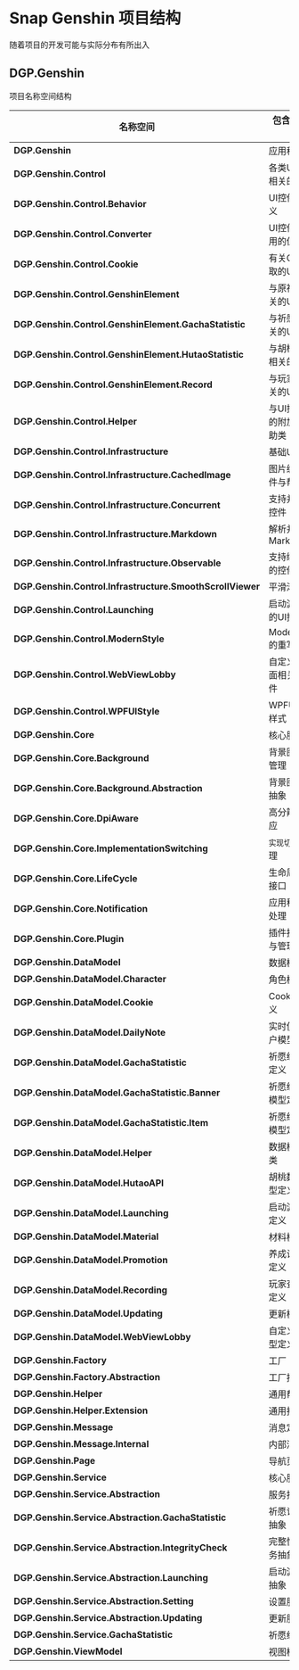 # Snap Genshin 项目结构

随着项目的开发可能与实际分布有所出入

## DGP.Genshin

项目名称空间结构

|**名称空间**|包含代码的用途|
|-|-|
|**DGP.Genshin**|应用程序定义|
|**DGP.Genshin.Control**|各类UI控件与相关的帮助类|
|**DGP.Genshin.Control.Behavior**|UI控件行为定义|
|**DGP.Genshin.Control.Converter**|UI控件绑定使用的值转换器|
|**DGP.Genshin.Control.Cookie**|有关Cookie 获取的UI控件|
|**DGP.Genshin.Control.GenshinElement**|与原神元素相关的UI控件|
|**DGP.Genshin.Control.GenshinElement.GachaStatistic**|与祈愿记录相关的UI控件|
|**DGP.Genshin.Control.GenshinElement.HutaoStatistic**|与胡桃数据库相关的UI控件|
|**DGP.Genshin.Control.GenshinElement.Record**|与玩家查询相关的UI控件|
|**DGP.Genshin.Control.Helper**|与UI控件相关的附加属性帮助类|
|**DGP.Genshin.Control.Infrastructure**|基础UI控件|
|**DGP.Genshin.Control.Infrastructure.CachedImage**|图片缓存UI控件与帮助类|
|**DGP.Genshin.Control.Infrastructure.Concurrent**|支持并发的UI控件|
|**DGP.Genshin.Control.Infrastructure.Markdown**|解析并渲染Markdown|
|**DGP.Genshin.Control.Infrastructure.Observable**|支持绑定自身的控件|
|**DGP.Genshin.Control.Infrastructure.SmoothScrollViewer**|平滑滚动视图|
|**DGP.Genshin.Control.Launching**|启动游戏相关的UI控件|
|**DGP.Genshin.Control.ModernStyle**|ModernWpf.UI的重写样式|
|**DGP.Genshin.Control.WebViewLobby**|自定义网页页面相关的UI控件|
|**DGP.Genshin.Control.WPFUIStyle**|WPFUI的重写样式|
|**DGP.Genshin.Core**|核心服务实现|
|**DGP.Genshin.Core.Background**|背景图片加载管理|
|**DGP.Genshin.Core.Background.Abstraction**|背景图片服务抽象|
|**DGP.Genshin.Core.DpiAware**|高分辨率自适应|
|**DGP.Genshin.Core.ImplementationSwitching**|`实现切换`服务管理|
|**DGP.Genshin.Core.LifeCycle**|生命周期感知接口|
|**DGP.Genshin.Core.Notification**|应用程序通知处理|
|**DGP.Genshin.Core.Plugin**|插件接口定义与管理|
|**DGP.Genshin.DataModel**|数据模型定义|
|**DGP.Genshin.DataModel.Character**|角色模型定义|
|**DGP.Genshin.DataModel.Cookie**|Cookie模型定义|
|**DGP.Genshin.DataModel.DailyNote**|实时便笺与用户模型定义|
|**DGP.Genshin.DataModel.GachaStatistic**|祈愿统计模型定义|
|**DGP.Genshin.DataModel.GachaStatistic.Banner**|祈愿统计卡池模型定义|
|**DGP.Genshin.DataModel.GachaStatistic.Item**|祈愿统计物品模型定义|
|**DGP.Genshin.DataModel.Helper**|数据模型帮助类|
|**DGP.Genshin.DataModel.HutaoAPI**|胡桃数据库模型定义|
|**DGP.Genshin.DataModel.Launching**|启动游戏模型定义|
|**DGP.Genshin.DataModel.Material**|材料模型定义|
|**DGP.Genshin.DataModel.Promotion**|养成计算模型定义|
|**DGP.Genshin.DataModel.Recording**|玩家查询模型定义|
|**DGP.Genshin.DataModel.Updating**|更新模型定义|
|**DGP.Genshin.DataModel.WebViewLobby**|自定义网页模型定义|
|**DGP.Genshin.Factory**|工厂|
|**DGP.Genshin.Factory.Abstraction**|工厂抽象|
|**DGP.Genshin.Helper**|通用帮助类|
|**DGP.Genshin.Helper.Extension**|通用拓展方法|
|**DGP.Genshin.Message**|消息定义|
|**DGP.Genshin.Message.Internal**|内部消息定义|
|**DGP.Genshin.Page**|导航页面|
|**DGP.Genshin.Service**|核心服务实现|
|**DGP.Genshin.Service.Abstraction**|服务抽象|
|**DGP.Genshin.Service.Abstraction.GachaStatistic**|祈愿记录服务抽象|
|**DGP.Genshin.Service.Abstraction.IntegrityCheck**|完整性检查服务抽象|
|**DGP.Genshin.Service.Abstraction.Launching**|启动游戏服务抽象|
|**DGP.Genshin.Service.Abstraction.Setting**|设置服务抽象|
|**DGP.Genshin.Service.Abstraction.Updating**|更新服务抽象|
|**DGP.Genshin.Service.GachaStatistic**|祈愿统计服务|
|**DGP.Genshin.ViewModel**|视图模型|